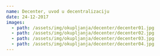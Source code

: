```yaml
---
name: Decenter, uvod u decentralizaciju
date: 24-12-2017
images:
  - path: /assets/img/okupljanja/decenter/decenter01.jpg
  - path: /assets/img/okupljanja/decenter/decenter02.jpg
  - path: /assets/img/okupljanja/decenter/decenter03.jpg
  - path: /assets/img/okupljanja/decenter/decenter04.jpg
---
```

